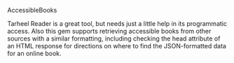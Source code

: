 AccessibleBooks

Tarheel Reader is a great tool, but needs just a little help in
its programmatic access. Also this gem supports retrieving 
accessible books from other sources with a similar formatting,
including checking the head attribute of an HTML response for directions
on where to find the JSON-formatted data for an online book.